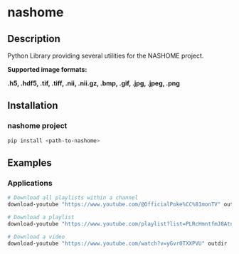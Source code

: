 # nashome

## Description
Python Library providing several utilities for the NASHOME project.

**Supported image formats:**

**.h5, .hdf5, .tif, .tiff, .nii, .nii.gz, .bmp, .gif, .jpg, .jpeg, .png**


## Installation

### nashome project
```sh
pip install <path-to-nashome>
```

## Examples

### Applications
```sh
# Download all playlists within a channel
download-youtube "https://www.youtube.com/@OfficialPoke%CC%81monTV" outdir

# Download a playlist
download-youtube "https://www.youtube.com/playlist?list=PLRcHmntfmJ8AtnKq7EHNIQBUNTs85bqwS" outdir

# Download a video
download-youtube "https://www.youtube.com/watch?v=yGvr0TXXPVU" outdir
```

